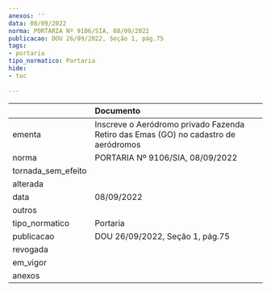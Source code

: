 ```yaml
---
anexos: ''
data: 08/09/2022
norma: PORTARIA Nº 9106/SIA, 08/09/2022
publicacao: DOU 26/09/2022, Seção 1, pág.75
tags:
- portaria
tipo_normatico: Portaria
hide: 
- toc 
 
---
```


|                    | Documento                                                                           |
|:-------------------|:------------------------------------------------------------------------------------|
| ementa             | Inscreve o Aeródromo privado Fazenda Retiro das Emas (GO) no cadastro de aeródromos |
| norma              | PORTARIA Nº 9106/SIA, 08/09/2022                                                    |
| tornada_sem_efeito |                                                                                     |
| alterada           |                                                                                     |
| data               | 08/09/2022                                                                          |
| outros             |                                                                                     |
| tipo_normatico     | Portaria                                                                            |
| publicacao         | DOU 26/09/2022, Seção 1, pág.75                                                     |
| revogada           |                                                                                     |
| em_vigor           |                                                                                     |
| anexos             |                                                                                     |